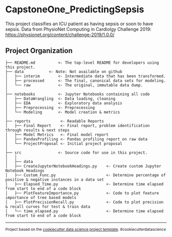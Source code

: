 CapstoneOne_PredictingSepsis
==============================

This project classifies an ICU patient as having sepsis or soon to have sepsis. 
Data from PhysioNet Computing in Cardiolgy Challenge 2019: https://physionet.org/content/challenge-2019/1.0.0/

Project Organization
------------
    ├── README.md          <- The top-level README for developers using this project.
    ├── data		   <- Note: Not available on github
    │   ├── interim        <- Intermediate data that has been transformed.
    │   ├── processed      <- The final, canonical data sets for modeling.
    │   └── raw            <- The original, immutable data dump.
    │
    ├── notebooks          <- Jupyter Notebooks containing all code
    │   ├── DataWrangling  <- Data loading, cleaning
    │   ├── EDA            <- Exploratory data analysis
    │   ├── Preprocessing  <- Preprocessing
    │   └── Modeling       <- Model creation & metrics 
    │
    ├── reports             <- Readable Reports
    │   ├── Final Report    <- Final report, problem identification through results & next steps
    │   ├── Model Metrics   <- Final model report
    │   ├── PandasProfiling <- Pandas profiling report on raw data
    │   └── ProjectProposal <- Initial project proposal
    │
    ├── src                <- Source code for use in this project.
    │   │
    │   ├── data           
    │   ├── CreateJupyterNotebookHeadings.py    <- Create custom Jupyter Notebook Headings
    │   ├── Custom_Func.py                      <- Determine percentage of positive & negative instances in a data set
    │   ├── Elapsed_Time.py                     <- Determine time elapsed from start to end of a code block
    │   ├── PlotFeatureImportance.py            <- Code to plot feature importance of tree based models
    │   ├── PlotPrecisionRecall.py              <- Code to plot precision & recall curves for test & train data
    │   └── time_elapsed.py                     <- Determine time elapsed from start to end of a code block
 

--------

<p><small>Project based on the <a target="_blank" href="https://drivendata.github.io/cookiecutter-data-science/">cookiecutter data science project template</a>. #cookiecutterdatascience</small></p>
